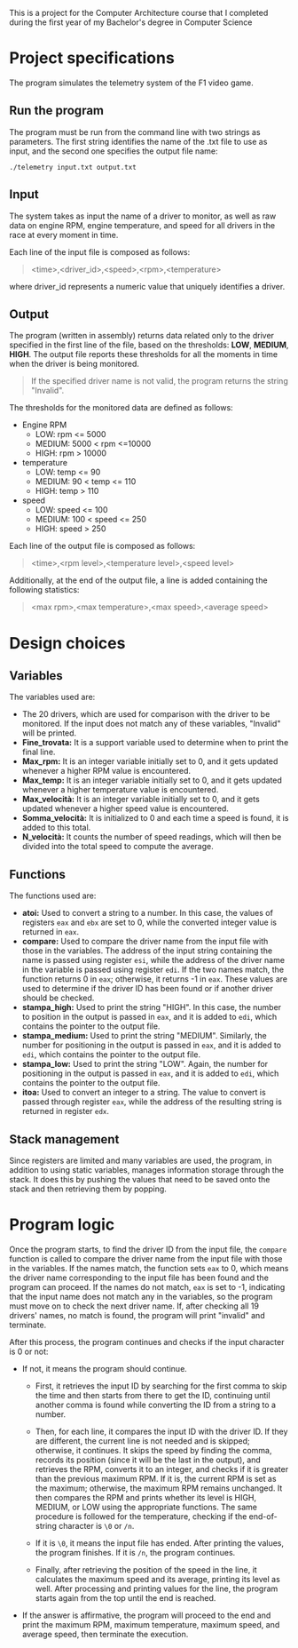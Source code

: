 This is a project for the Computer Architecture course that I completed during the first year of my Bachelor's degree in Computer Science

# Project specifications
The program simulates the telemetry system of the F1 video game. 

## Run the program
The program must be run from the command line with two strings as parameters. 
The first string identifies the name of the .txt file to use as input, and the second one specifies the output file name: 
```
./telemetry input.txt output.txt
```

## Input 
The system takes as input the name of a driver to monitor, as well as raw data on engine RPM, engine temperature, 
and speed for all drivers in the race at every moment in time.

Each line of the input file is composed as follows:
> \<time\>,\<driver_id\>,\<speed\>,\<rpm\>,\<temperature\>

where driver_id represents a numeric value that uniquely identifies a driver.

## Output
The program (written in assembly) returns data related only to the driver specified in the first line of the file, based on the thresholds: **LOW**, **MEDIUM**, **HIGH**.
The output file reports these thresholds for all the moments in time when the driver is being monitored.

> If the specified driver name is not valid, the program returns the string "Invalid".

The thresholds for the monitored data are defined as follows:

- Engine RPM
  - LOW: rpm <= 5000
  - MEDIUM: 5000 < rpm <=10000
  - HIGH: rpm > 10000
- temperature
  - LOW: temp <= 90
  - MEDIUM: 90 < temp <= 110
  - HIGH: temp > 110
- speed
  - LOW: speed <= 100
  - MEDIUM: 100 < speed <= 250
  - HIGH: speed > 250

Each line of the output file is composed as follows:
> \<time\>,\<rpm level\>,\<temperature level\>,\<speed level\>

Additionally, at the end of the output file, a line is added containing the following statistics:
> \<max rpm\>,\<max temperature\>,\<max speed\>,\<average speed\>

# Design choices

## Variables
The variables used are:
- The 20 drivers, which are used for comparison with the driver to be monitored. If the input does not match any of these variables, "Invalid" will be printed.
- **Fine_trovata:** It is a support variable used to determine when to print the final line.
- **Max_rpm:** It is an integer variable initially set to 0, and it gets updated whenever a higher RPM value is encountered.
- **Max_temp:** It is an integer variable initially set to 0, and it gets updated whenever a higher temperature value is encountered.
- **Max_velocità:** It is an integer variable initially set to 0, and it gets updated whenever a higher speed value is encountered.
- **Somma_velocità:** It is initialized to 0 and each time a speed is found, it is added to this total.
- **N_velocità:** It counts the number of speed readings, which will then be divided into the total speed to compute the average.

## Functions
The functions used are:

- **atoi:** Used to convert a string to a number. In this case, the values of registers `eax` and `ebx` are set to 0, while the converted integer value is returned in `eax`.
- **compare:** Used to compare the driver name from the input file with those in the variables. The address of the input string containing the name is passed using register `esi`, while the address of the driver name in the variable is passed using register `edi`. If the two names match, the function returns 0 in `eax`; otherwise, it returns -1 in `eax`. These values are used to determine if the driver ID has been found or if another driver should be checked.
- **stampa_high:** Used to print the string "HIGH". In this case, the number to position in the output is passed in `eax`, and it is added to `edi`, which contains the pointer to the output file.
- **stampa_medium:** Used to print the string "MEDIUM". Similarly, the number for positioning in the output is passed in `eax`, and it is added to `edi`, which contains the pointer to the output file.
- **stampa_low:** Used to print the string "LOW". Again, the number for positioning in the output is passed in `eax`, and it is added to `edi`, which contains the pointer to the output file.
- **itoa:** Used to convert an integer to a string. The value to convert is passed through register `eax`, while the address of the resulting string is returned in register `edx`.

## Stack management
Since registers are limited and many variables are used, the program, in addition to using static variables, manages information storage through the stack. It does this by pushing the values that need to be saved onto the stack and then retrieving them by popping.

# Program logic
Once the program starts, to find the driver ID from the input file, the `compare` function is called to compare the driver name from the input file with those in the variables. If the names match, the function sets `eax` to 0, which means the driver name corresponding to the input file has been found and the program can proceed. If the names do not match, `eax` is set to -1, indicating that the input name does not match any in the variables, so the program must move on to check the next driver name. If, after checking all 19 drivers' names, no match is found, the program will print "invalid" and terminate.

After this process, the program continues and checks if the input character is 0 or not:
- If not, it means the program should continue.

  - First, it retrieves the input ID by searching for the first comma to skip the time and then starts from there to get the ID, continuing until another comma is found while converting the ID from a string to a number.

  - Then, for each line, it compares the input ID with the driver ID. If they are different, the current line is not needed and is skipped; otherwise, it continues. It skips the speed by finding the comma, records its position (since it will be the last in the output), and retrieves the RPM, converts it to an integer, and checks if it is greater than the previous maximum RPM. If it is, the current RPM is set as the maximum; otherwise, the maximum RPM remains unchanged. It then compares the RPM and prints whether its level is HIGH, MEDIUM, or LOW using the appropriate functions. The same procedure is followed for the temperature, checking if the end-of-string character is `\0` or `/n`.
  - If it is `\0`, it means the input file has ended. After printing the values, the program finishes. If it is `/n`, the program continues.
  - Finally, after retrieving the position of the speed in the line, it calculates the maximum speed and its average, printing its level as well. After processing and printing values for the line, the program starts again from the top until the end is reached.
- If the answer is affirmative, the program will proceed to the end and print the maximum RPM, maximum temperature, maximum speed, and average speed, then terminate the execution.